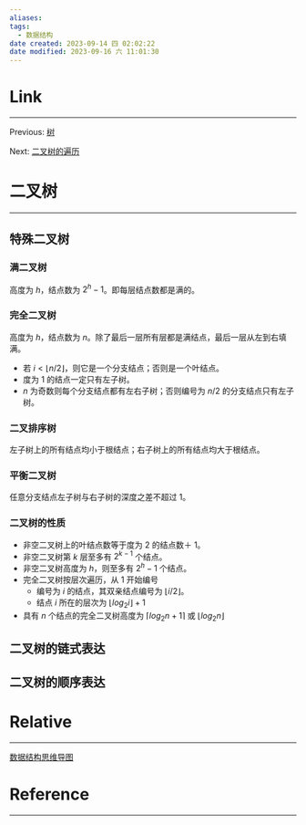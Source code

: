 ```yaml
---
aliases: 
tags:
  - 数据结构
date created: 2023-09-14 四 02:02:22
date modified: 2023-09-16 六 11:01:30
---
```


# Link

---

Previous: [树](树.md)

Next: [二叉树的遍历](二叉树的遍历.md)

# 二叉树

---

## 特殊二叉树

### 满二叉树

高度为 $h$，结点数为 $2^h-1$。即每层结点数都是满的。

### 完全二叉树

高度为 $h$，结点数为 $n$。除了最后一层所有层都是满结点，最后一层从左到右填满。

- 若 $i<\lfloor{n/2}\rfloor$，则它是一个分支结点；否则是一个叶结点。
- 度为 1 的结点一定只有左子树。
- $n$ 为奇数则每个分支结点都有左右子树；否则编号为 $n/2$ 的分支结点只有左子树。

### 二叉排序树

左子树上的所有结点均小于根结点；右子树上的所有结点均大于根结点。

### 平衡二叉树

任意分支结点左子树与右子树的深度之差不超过 1。

### 二叉树的性质

- 非空二叉树上的叶结点数等于度为 2 的结点数＋ 1。
- 非空二叉树第 $k$ 层至多有 $2^{k-1}$ 个结点。
- 非空二叉树高度为 $h$，则至多有 $2^h-1$ 个结点。
- 完全二叉树按层次遍历，从 1 开始编号
  - 编号为 $i$ 的结点，其双亲结点编号为 $\lfloor{i/2}\rfloor$。
  - 结点 $i$ 所在的层次为 $\lfloor{log_2{i}}\rfloor+1$
- 具有 $n$ 个结点的完全二叉树高度为 $\lceil{log_2{n+1}}\rceil$ 或 $\lfloor{log_2{n}}\rfloor$

## 二叉树的链式表达

## 二叉树的顺序表达

# Relative

---

[数据结构思维导图](数据结构思维导图.md)

# Reference

---
